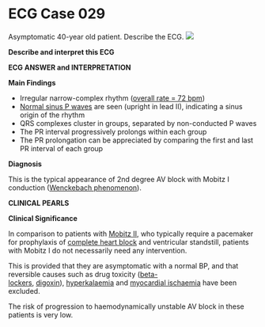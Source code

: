 # ECG Case 029


Asymptomatic 40-year old patient. Describe the ECG.
![](https://litfl.com/wp-content/uploads/2018/08/TOP-100-ECG-QUIZ-LITFL-029-2.jpg)



**Describe and interpret this ECG** 

**ECG ANSWER and INTERPRETATION** 



**Main Findings** 

- Irregular narrow-complex rhythm ([overall rate = 72 bpm](https://litfl.com/ecg-rate-interpretation/))
- [Normal sinus P waves](https://litfl.com/p-wave-ecg-library/) are seen (upright in lead II), indicating a sinus origin of the rhythm
- QRS complexes cluster in groups, separated by non-conducted P waves
- The PR interval progressively prolongs within each group
- The PR prolongation can be appreciated by comparing the first and last PR interval of each group



**Diagnosis** 


This is the typical appearance of 2nd degree AV block with Mobitz I conduction ([Wenckebach phenomenon](https://litfl.com/av-block-2nd-degree-mobitz-i-wenckebach-phenomenon/)).

**CLINICAL PEARLS** 



**Clinical Significance** 


In comparison to patients with [Mobitz II](https://litfl.com/av-block-2nd-degree-mobitz-ii-hay-block/), who typically require a pacemaker for prophylaxis of [complete heart block](https://litfl.com/av-block-3rd-degree-complete-heart-block/) and ventricular standstill, patients with Mobitz I do not necessarily need any intervention. 


This is provided that they are asymptomatic with a normal BP, and that reversible causes such as drug toxicity ([beta-lockers](https://litfl.com/beta-blocker-and-calcium-channel-blocker-toxicity/), [digoxin](https://litfl.com/digoxin-toxicity-ecg-library/)), [hyperkalaemia](https://litfl.com/hyperkalaemia-ecg-library/) and [myocardial ischaemia](https://litfl.com/inferior-stemi-ecg-library/) have been excluded. 


The risk of progression to haemodynamically unstable AV block in these patients is very low.

